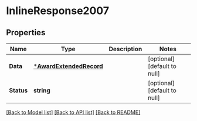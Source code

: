 # InlineResponse2007

## Properties
Name | Type | Description | Notes
------------ | ------------- | ------------- | -------------
**Data** | [***AwardExtendedRecord**](AwardExtendedRecord.md) |  | [optional] [default to null]
**Status** | **string** |  | [optional] [default to null]

[[Back to Model list]](../README.md#documentation-for-models) [[Back to API list]](../README.md#documentation-for-api-endpoints) [[Back to README]](../README.md)


